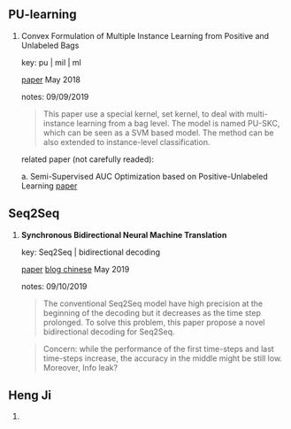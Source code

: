 ## PU-learning
1. Convex Formulation of Multiple Instance Learning from Positive and Unlabeled Bags
   
    key: pu | mil | ml

    [paper](https://arxiv.org/pdf/1704.06767.pdf) May 2018 

    notes: 09/09/2019

    >This paper use a special kernel, set kernel, to deal with multi-instance learning from a bag level. The model is named PU-SKC, which can be seen as a SVM based model. The method can be also extended to instance-level classification.

    related paper (not carefully readed):

    a. Semi-Supervised AUC Optimization based on
    Positive-Unlabeled Learning [paper](https://arxiv.org/pdf/1705.01708.pdf)


## Seq2Seq

1. **Synchronous Bidirectional Neural Machine Translation** 

    key: Seq2Seq | bidirectional decoding

    [paper](https://arxiv.org/pdf/1905.04847.pdf)
    [blog chinese](https://spaces.ac.cn/archives/6877) May 2019 

    notes: 09/10/2019

    >The conventional Seq2Seq model have high precision at the beginning of the decoding but it decreases as the time step prolonged. To solve this problem, this paper propose a novel bidirectional decoding for Seq2Seq. 

    > Concern: while the performance of the first time-steps and last time-steps increase, the accuracy in the middle might be still low.
    > Moreover, Info leak? 

## Heng Ji

1. 
